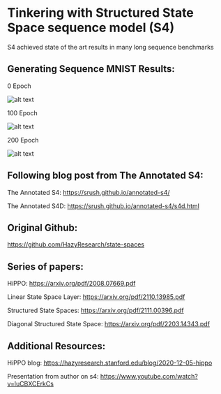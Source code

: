 # Tinkering with Structured State Space sequence model (S4)


S4 achieved state of the art results in many long sequence benchmarks


## Generating Sequence MNIST Results:

0 Epoch

![alt text](https://github.com/YHL04/s4/0.png "Plot")

100 Epoch

![alt text](https://github.com/YHL04/s4/99.png "Plot")

200 Epoch

![alt text](https://github.com/YHL04/s4/199.png "Plot")



## Following blog post from The Annotated S4:

The Annotated S4: https://srush.github.io/annotated-s4/

The Annotated S4D: https://srush.github.io/annotated-s4/s4d.html



## Original Github:

https://github.com/HazyResearch/state-spaces



## Series of papers:


HiPPO: https://arxiv.org/pdf/2008.07669.pdf

Linear State Space Layer: https://arxiv.org/pdf/2110.13985.pdf

Structured State Spaces: https://arxiv.org/pdf/2111.00396.pdf

Diagonal Structured State Space: https://arxiv.org/pdf/2203.14343.pdf


## Additional Resources:


HiPPO blog: https://hazyresearch.stanford.edu/blog/2020-12-05-hippo

Presentation from author on s4: https://www.youtube.com/watch?v=luCBXCErkCs



